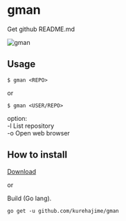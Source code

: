# gman
Get github README.md 

![gman](https://cloud.githubusercontent.com/assets/4569916/9836529/51cd4bf6-5a58-11e5-8712-67debb5e3ef8.gif)

## Usage

```
$ gman <REPO>
```

or 

```
$ gman <USER/REPO>
```

option:  
  -l	List  repository  
  -o	Open web browser  
  
  
## How to install

[Download](https://github.com/kurehajime/gman/releases)

or

Build (Go lang).

```
go get -u github.com/kurehajime/gman
```

